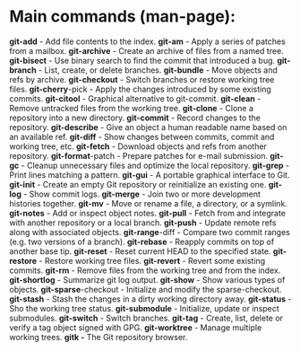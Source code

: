 # Main commands (man-page):
**git-add** - Add file contents to the index.
**git-am** - Apply a series of patches from a mailbox.
**git-archive** - Create an archive of files from a named tree.
**git-bisect** - Use binary search to find the commit that introduced a bug.
**git-branch** - List, create, or delete branches.
**git-bundle** - Move objects and refs by archive.
**git-checkout** - Switch branches or restore working tree files.
**git-cherry**-pick - Apply the changes introduced by some existing commits.
**git-citool** - Graphical alternative to git-commit.
**git-clean** - Remove untracked files from the working tree.
**git-clone** - Clone a repository into a new directory.
**git-commit** - Record changes to the repository.
**git-describe** - Give an object a human readable name based on an available ref.
**git-diff** - Show changes between commits, commit and working tree, etc.
**git-fetch** - Download objects and refs from another repository.
**git-format**-patch - Prepare patches for e-mail submission.
**git-gc** - Cleanup unnecessary files and optimize the local repository.
**git-grep** - Print lines matching a pattern.
**git-gui** - A portable graphical interface to Git.
**git-init** - Create an empty Git repository or reinitialize an existing one.
**git-log** - Show commit logs.
**git-merge** - Join two or more development histories together.
**git-mv** - Move or rename a file, a directory, or a symlink.
**git-notes** - Add or inspect object notes.
**git-pull** - Fetch from and integrate with another repository or a local branch.
**git-push** - Update remote refs along with associated objects.
**git-range**-diff - Compare two commit ranges (e.g. two versions of a branch).
**git-rebase** - Reapply commits on top of another base tip.
**git-reset** - Reset current HEAD to the specified state.
**git-restore** - Restore working tree files.
**git-revert** - Revert some existing commits.
**git-rm** - Remove files from the working tree and from the index.
**git-shortlog** - Summarize git log output.
**git-show** - Show various types of objects.
**git-sparse**-checkout - Initialize and modify the sparse-checkout.
**git-stash** - Stash the changes in a dirty working directory away.
**git-status** - Sho the working tree status.
**git-submodule** - Initialize, update or inspect submodules.
**git-switch** - Switch branches.
**git-tag** - Create, list, delete or verify a tag object signed with GPG.
**git-worktree** - Manage multiple working trees.
**gitk -** The Git repository browser.
